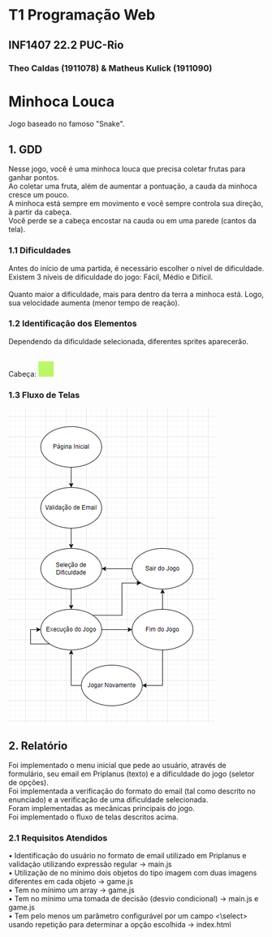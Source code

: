 # T1 Programação Web
## INF1407 22.2 PUC-Rio
### Theo Caldas (1911078) & Matheus Kulick (1911090)

# Minhoca Louca
Jogo baseado no famoso "Snake". <br>

## 1. GDD
Nesse jogo, você é uma minhoca louca que precisa coletar frutas para ganhar pontos. <br>
Ao coletar uma fruta, além de aumentar a pontuação, a cauda da minhoca cresce um pouco. <br>
A minhoca está sempre em movimento e você sempre controla sua direção, à partir da cabeça. <br>
Você perde se a cabeça encostar na cauda ou em uma parede (cantos da tela). <br>

### 1.1 Dificuldades
Antes do início de uma partida, é necessário escolher o nível de dificuldade. <br>
Existem 3 níveis de dificuldade do jogo: Fácil, Médio e Difícil. <br> <br>
Quanto maior a dificuldade, mais para dentro da terra a minhoca está. Logo, sua velocidade aumenta (menor tempo de reação). <br>

### 1.2 Identificação dos Elementos
Dependendo da dificuldade selecionada, diferentes sprites aparecerão. <br>

<br> Cabeça: 
<img src="/images/easy/mapa_00.png" width="30px" height="30px"/>


### 1.3 Fluxo de Telas
<img src="/images/fluxograma.png" alt="Fluxograma Minhoca Louca"/>

## 2. Relatório
Foi implementado o menu inicial que pede ao usuário, através de formulário, seu email em Priplanus (texto) e a dificuldade do jogo (seletor de opções). <br>
Foi implementada a verificação do formato do email (tal como descrito no enunciado) e a verificação de uma dificuldade selecionada. <br>
Foram implementadas as mecânicas principais do jogo. <br>
Foi implementado o fluxo de telas descritos acima. <br>

### 2.1 Requisitos Atendidos
• Identificação do usuário no formato de email utilizado em Priplanus e validação utilizando expressão regular -> main.js <br>
• Utilização de no mínimo dois objetos do tipo imagem com duas imagens diferentes em cada objeto -> game.js <br>
• Tem no mínimo um array -> game.js <br>
• Tem no mínimo uma tomada de decisão (desvio condicional) -> main.js e game.js <br>
• Tem pelo menos um parâmetro configurável por um campo <\select> usando repetição para determinar a opção escolhida -> index.html <br>
